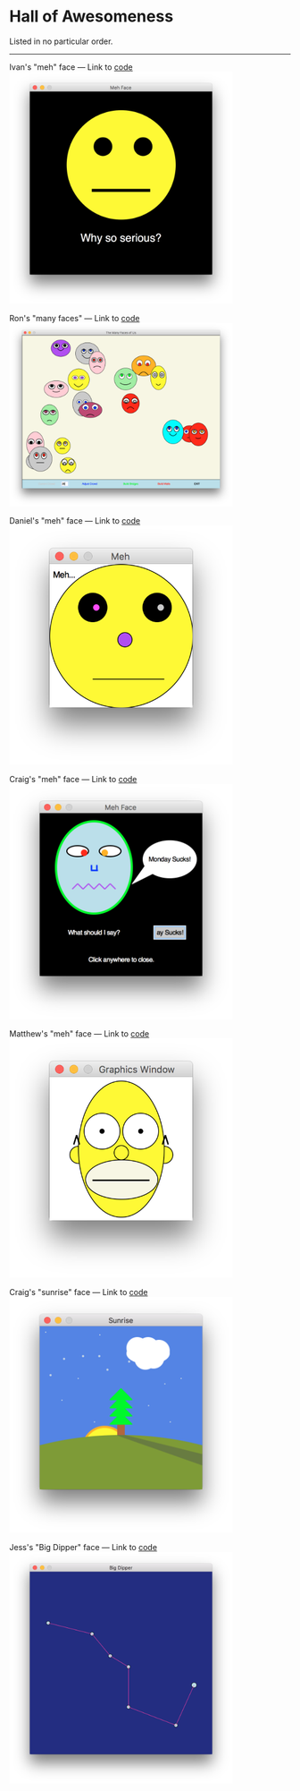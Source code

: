 # Hall of Awesomeness

Listed in no particular order.

<hr>

Ivan's "meh" face — Link to [code](ivan_meh.py) <br>
<img src="screenshots/ivan_meh.png" width="400">

Ron's "many faces" — Link to [code](ron_many_faces.py) <br>
<img src="screenshots/ron_many_faces.png" width="400">

Daniel's "meh" face — Link to [code](daniel_meh.py) <br>
<img src="screenshots/daniel_meh.png" width="400">

Craig's "meh" face — Link to [code](craig_meh.py) <br>
<img src="screenshots/craig_meh.png" width="400">

Matthew's "meh" face — Link to [code](matthew_meh.py) <br>
<img src="screenshots/matthew_meh.png" width="400">

Craig's "sunrise" face — Link to [code](craig_sunrise.py) <br>
<img src="screenshots/craig_sunrise.png" width="400">

Jess's "Big Dipper" face — Link to [code](jess_bigdipper.py) <br>
<img src="screenshots/jess_bigdipper.png" width="400">



